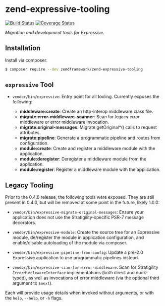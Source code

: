 # zend-expressive-tooling

[![Build Status](https://secure.travis-ci.org/zendframework/zend-expressive-tooling.svg?branch=master)](https://secure.travis-ci.org/zendframework/zend-expressive-tooling)
[![Coverage Status](https://coveralls.io/repos/github/zendframework/zend-expressive-tooling/badge.svg?branch=master)](https://coveralls.io/github/zendframework/zend-expressive-tooling?branch=master)

*Migration and development tools for Expressive.*

## Installation

Install via composer:

```bash
$ composer require --dev zendframework/zend-expressive-tooling
```

## `expressive` Tool

- `vendor/bin/expressive`: Entry point for all tooling. Currently exposes the
  following:

  - **middleware:create**: Create an http-interop middleware class file.
  - **migrate:error-middleware-scanner**: Scan for legacy error middleware or
    error middleware invocation.
  - **migrate:original-messages**: Migrate getOriginal*() calls to request
    attributes.
  - **migrate:pipeline**: Generate a programmatic pipeline and routes from
    configuration.
  - **module:create**: Create and register a middleware module with the
    application.
  - **module:deregister**: Deregister a middleware module from the application.
  - **module:register**: Register a middleware module with the application.

## Legacy Tooling

Prior to the 0.4.0 release, the following tools were exposed. They are still
present in 0.4.0, but will be removed at some point in the future, likely 1.0.0:

- `vendor/bin/expressive-migrate-original-messages`: Ensure your application
  does not use the Stratigility-specific PSR-7 message decorators.

- `vendor/bin/expressive-module`: Create the source tree for an Expressive
  module, de/register the module in application configuration, and
  enable/disable autoloading of the module via composer.

- `vendor/bin/expressive-pipeline-from-config`: Update a pre-2.0 Expressive
  application to use programmatic pipelines instead.

- `vendor/bin/expressive-scan-for-error-middleware`: Scan for Stratigility
  `ErrorMiddlewareInterface` implementations (both direct and duck-typed), as
  well as invocations of error middleware (via the optional third argument to
  `$next`).

Each will provide usage details when invoked without arguments, or with the
`help`, `--help`, or `-h` flags.
